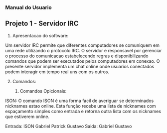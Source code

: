 ### Manual do Usuario

## Projeto 1 - Servidor IRC

1. Apresentacao do software:

Um servidor IRC permite que diferentes computadores se comuniquem em uma rede utilizando o protocolo IRC.
O servidor e responsavel por gerenciar o processo do comunicacao estabelecendo regras e disponibilizando comandos que podem ser executados pelos computadores em conexao.
O presente servidor implementa um chat online onde usuarios conectados podem interagir em tempo real uns com os outros.

2. Comandos:

    1. Comandos Opicionais:
 
ISON: O comando ISON é uma forma facil de averiguar se determinados nicknames estao online.
Esta função recebe uma lista de nicknames com espaçamento simples como entrada e retorna 
outra lista com os nicknames que estiverem online.
    
>    
 Entrada: ISON Gabriel Patrick Gustavo 
 Saida:   Gabriel Gustavo
>    